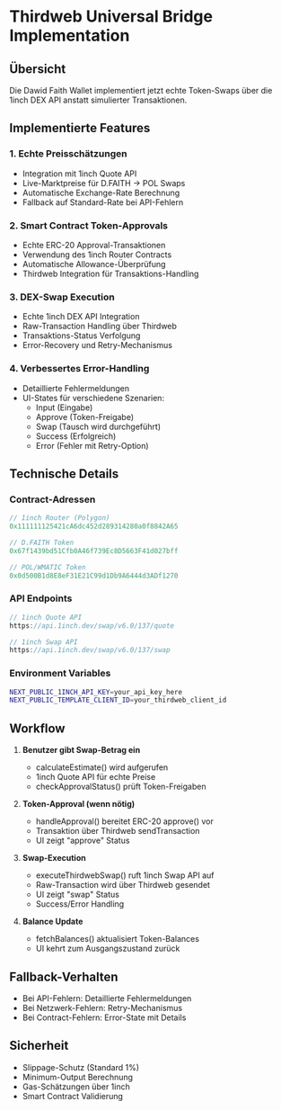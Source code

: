 # Thirdweb Universal Bridge Implementation

## Übersicht

Die Dawid Faith Wallet implementiert jetzt echte Token-Swaps über die 1inch DEX API anstatt simulierter Transaktionen.

## Implementierte Features

### 1. Echte Preisschätzungen
- Integration mit 1inch Quote API
- Live-Marktpreise für D.FAITH → POL Swaps
- Automatische Exchange-Rate Berechnung
- Fallback auf Standard-Rate bei API-Fehlern

### 2. Smart Contract Token-Approvals
- Echte ERC-20 Approval-Transaktionen
- Verwendung des 1inch Router Contracts
- Automatische Allowance-Überprüfung
- Thirdweb Integration für Transaktions-Handling

### 3. DEX-Swap Execution
- Echte 1inch DEX API Integration
- Raw-Transaction Handling über Thirdweb
- Transaktions-Status Verfolgung
- Error-Recovery und Retry-Mechanismus

### 4. Verbessertes Error-Handling
- Detaillierte Fehlermeldungen
- UI-States für verschiedene Szenarien:
  - Input (Eingabe)
  - Approve (Token-Freigabe)
  - Swap (Tausch wird durchgeführt)
  - Success (Erfolgreich)
  - Error (Fehler mit Retry-Option)

## Technische Details

### Contract-Adressen
```javascript
// 1inch Router (Polygon)
0x111111125421cA6dc452d289314280a0f8842A65

// D.FAITH Token
0x67f1439bd51Cfb0A46f739Ec8D5663F41d027bff

// POL/WMATIC Token
0x0d500B1d8E8eF31E21C99d1Db9A6444d3ADf1270
```

### API Endpoints
```javascript
// 1inch Quote API
https://api.1inch.dev/swap/v6.0/137/quote

// 1inch Swap API
https://api.1inch.dev/swap/v6.0/137/swap
```

### Environment Variables
```bash
NEXT_PUBLIC_1INCH_API_KEY=your_api_key_here
NEXT_PUBLIC_TEMPLATE_CLIENT_ID=your_thirdweb_client_id
```

## Workflow

1. **Benutzer gibt Swap-Betrag ein**
   - calculateEstimate() wird aufgerufen
   - 1inch Quote API für echte Preise
   - checkApprovalStatus() prüft Token-Freigaben

2. **Token-Approval (wenn nötig)**
   - handleApproval() bereitet ERC-20 approve() vor
   - Transaktion über Thirdweb sendTransaction
   - UI zeigt "approve" Status

3. **Swap-Execution**
   - executeThirdwebSwap() ruft 1inch Swap API auf
   - Raw-Transaction wird über Thirdweb gesendet
   - UI zeigt "swap" Status
   - Success/Error Handling

4. **Balance Update**
   - fetchBalances() aktualisiert Token-Balances
   - UI kehrt zum Ausgangszustand zurück

## Fallback-Verhalten

- Bei API-Fehlern: Detaillierte Fehlermeldungen
- Bei Netzwerk-Fehlern: Retry-Mechanismus
- Bei Contract-Fehlern: Error-State mit Details

## Sicherheit

- Slippage-Schutz (Standard 1%)
- Minimum-Output Berechnung
- Gas-Schätzungen über 1inch
- Smart Contract Validierung
